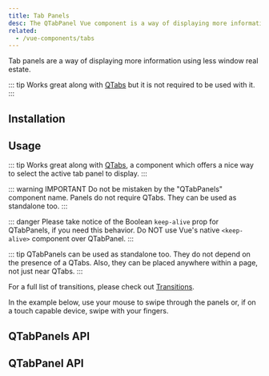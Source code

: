 ```yaml
---
title: Tab Panels
desc: The QTabPanel Vue component is a way of displaying more information using less window real estate.
related:
  - /vue-components/tabs
---
```

Tab panels are a way of displaying more information using less window real estate.

::: tip
Works great along with [QTabs](/vue-components/tabs) but it is not required to be used with it.
:::

## Installation
<doc-installation :components="['QTabPanels', 'QTabPanel']" />

## Usage

::: tip
Works great along with [QTabs](/vue-components/tabs), a component which offers a nice way to select the active tab panel to display.
:::

::: warning IMPORTANT
Do not be mistaken by the "QTabPanels" component name. Panels do not require QTabs. They can be used as standalone too.
:::

::: danger
Please take notice of the Boolean `keep-alive` prop for QTabPanels, if you need this behavior. Do NOT use Vue's native `<keep-alive>` component over QTabPanel.
:::

<doc-example title="Basic" file="QTabPanels/Basic" />

::: tip
QTabPanels can be used as standalone too. They do not depend on the presence of a QTabs. Also, they can be placed anywhere within a page, not just near QTabs.
:::

<doc-example title="With QTabs" file="QTabPanels/WithQTabs" />

<doc-example title="Coloring" file="QTabPanels/Coloring" />

<doc-example title="Vertical (example with QSplitter)" file="QTabs/Vertical" />

For a full list of transitions, please check out [Transitions](/options/transitions).

<doc-example title="Custom transition examples" file="QTabPanels/Transition" />

In the example below, use your mouse to swipe through the panels or, if on a touch capable device, swipe with your fingers.

<doc-example title="Swipeable and infinite" file="QTabPanels/Swipeable" />

## QTabPanels API

<doc-api file="QTabPanels" />

## QTabPanel API

<doc-api file="QTabPanel" />
